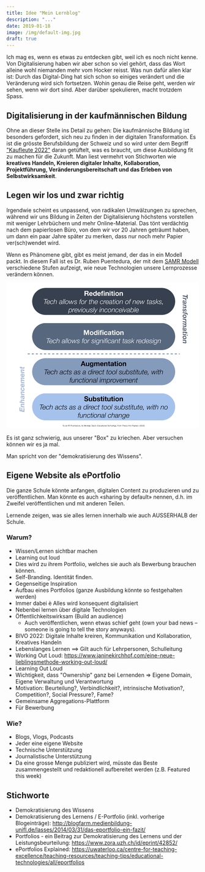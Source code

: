 ```yaml
---
title: Idee "Mein Lernblog"
description: "..."
date: 2019-01-18
image: /img/default-img.jpg
draft: true
---
```


Ich mag es, wenn es etwas zu entdecken gibt, weil ich es noch nicht kenne. Von Digitalisierung haben wir aber schon so viel gehört, dass das Wort alleine wohl niemanden mehr vom Hocker reisst. Was nun dafür allen klar ist: Durch das Digital-Ding hat sich schon so einiges verändert und die Veränderung wird sich fortsetzen. Wohin genau die Reise geht, werden wir sehen, wenn wir dort sind. Aber darüber spekulieren, macht trotzdem Spass.

## Digitalisierung in der kaufmännischen Bildung

Ohne an dieser Stelle ins Detail zu gehen: Die kaufmännische Bildung ist besonders gefordert, sich neu zu finden in der digitalen Transformation. Es ist die grösste Berufsbildung der Schweiz und so wird unter dem Begriff ["Kaufleute 2022"](https://www.skkab.ch/de/kaufleute-2022) daran getüftelt, was es braucht, um diese Ausbildung fit zu machen für die Zukunft. Man liest vermehrt von Stichworten wie **kreatives Handeln, Kreieren digitaler Inhalte, Kollaboration, Projektführung, Veränderungsbereitschaft und das Erleben von Selbstwirksamkeit**.

## Legen wir los und zwar richtig

Irgendwie scheint es unpassend, von radikalen Umwälzungen zu sprechen, während wir uns Bildung in Zeiten der Digitalisierung höchstens vorstellen mit weniger Lehrbüchern und mehr Online-Material. Das tönt verdächtig nach dem papierlosen Büro, von dem wir vor 20 Jahren geträumt haben, um dann ein paar Jahre später zu merken, dass nur noch mehr Papier ver(sch)wendet wird.

Wenn es Phänomene gibt, gibt es meist jemand, der das in ein Modell packt. In diesem Fall ist es Dr. Ruben Puentedura, der mit dem [SAMR Modell](http://hippasus.com/rrpweblog/archives/2015/10/SAMR_ABriefIntro.pdf) verschiedene Stufen aufzeigt, wie neue Technologien unsere Lernprozesse verändern können.

![SAMR Modell](SAMR-Modell.png)

Es ist ganz schwierig, aus unserer "Box" zu kriechen. Aber versuchen können wir es ja mal.

Man spricht von der "demokratisierung des Wissens".

## Eigene Website als ePortfolio

Die ganze Schule könnte anfangen, digitalen Content zu produzieren und zu veröffentlichen. Man könnte es auch «sharing by default» nennen, d.h. im Zweifel veröffentlichen und mit anderen Teilen.

Lernende zeigen, was sie alles lernen innerhalb wie auch AUSSERHALB der Schule.


### Warum?

* Wissen/Lernen sichtbar machen
* Learning out loud
* Dies wird zu ihrem Portfolio, welches sie auch als Bewerbung brauchen können.
* Self-Branding. Identität finden.
* Gegenseitige Inspiration
* Aufbau eines Portfolios (ganze Ausbildung könnte so festgehalten werden)
* Immer dabei è Alles wird konsequent digitalisiert
* Nebenbei lernen über digitale Technologien
* Öffentlichkeitswirksam (Build an audience)
  * Auch veröffentlichen, wenn etwas schief geht (own your bad news – someone is going to tell the story anyways).
* BIVO 2022: Digitale Inhalte kreiren, Kommunikation und Kollaboration, Kreatives Handeln
* Lebenslanges Lernen ==> Gilt auch für Lehrpersonen, Schulleitung
* Working Out Loud: https://www.janinekirchhof.com/eine-neue-lieblingsmethode-working-out-loud/
* Learning Out Loud
* Wichtigkeit, dass "Ownership" ganz bei Lernenden => Eigene Domain, Eigene Verwaltung und Verantwortung
* Motivation: Beurteilung?, Verbindlichkeit?, intrinsische Motivation?, Competition?, Social Pressure?, Fame?
* Gemeinsame Aggregations-Plattform
* Für Bewerbung


### Wie?

* Blogs, Vlogs, Podcasts
* Jeder eine eigene Website
* Technische Unterstützung
* Journalistische Unterstützung
* Da eine grosse Menge publiziert wird, müsste das Beste zusammengestellt und redaktionell aufbereitet werden (z.B. Featured this week)



## Stichworte

* Demokratisierung des Wissens
* Demokratisierung des Lernens / E-Portfolio (inkl. vorherige Blogeinträge):  http://blogfarm.medienbildung-unifl.de/lasses/2014/03/31/das-eportfolio-ein-fazit/
* Portfolios - ein Beitrag zur Demokratisierung des Lernens und der Leistungsbeurteilung: https://www.zora.uzh.ch/id/eprint/42852/
* ePortfolios Explained: https://uwaterloo.ca/centre-for-teaching-excellence/teaching-resources/teaching-tips/educational-technologies/all/eportfolios